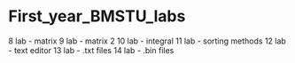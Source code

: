 # First_year_BMSTU_labs
8 lab - matrix
9 lab - matrix 2
10 lab - integral
11 lab - sorting methods
12 lab - text editor
13 lab - .txt files 
14 lab - .bin files
